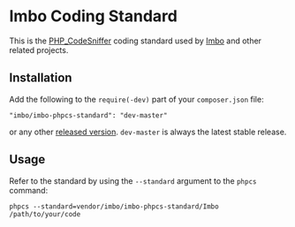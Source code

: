 # Imbo Coding Standard
This is the [PHP_CodeSniffer](http://pear.php.net/package/PHP_CodeSniffer) coding standard used by [Imbo](https://github.com/imbo/imbo) and other related projects.

## Installation
Add the following to the `require(-dev)` part of your `composer.json` file:

    "imbo/imbo-phpcs-standard": "dev-master"

or any other [released version](https://packagist.org/packages/imbo/imbo-phpcs-standard). `dev-master` is always the latest stable release.

## Usage
Refer to the standard by using the `--standard` argument to the `phpcs` command:

    phpcs --standard=vendor/imbo/imbo-phpcs-standard/Imbo /path/to/your/code
